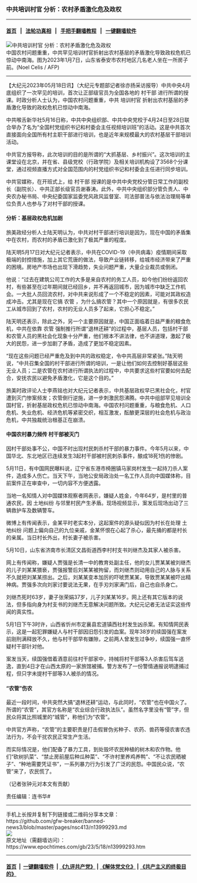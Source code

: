 ### 中共培训村官 分析：农村矛盾激化危及政权
------------------------

#### [首页](https://github.com/gfw-breaker/banned-news3/blob/master/README.md) &nbsp;&nbsp;|&nbsp;&nbsp; [法轮功真相](https://github.com/begood0513/basic/blob/master/README.md)  &nbsp;&nbsp;|&nbsp;&nbsp; [手把手翻墙教程](https://github.com/gfw-breaker/guides/wiki)  &nbsp;&nbsp;|&nbsp;&nbsp; [一键翻墙软件](https://github.com/gfw-breaker/nogfw/blob/master/README.md)  



<div><img alt="中共培训村官 分析：农村矛盾激化危及政权" class="attachment-djy_600_400 size-djy_600_400 wp-post-image" src="https://i.epochtimes.com/assets/uploads/2023/05/id13999294-000_336N7TK-600x400.jpg"/>
<div class="caption">
 中国农村问题重重，中共罕见培训村官折射出农村基层的矛盾激化导致政权危机已惊动中南海。图为2023年1月7日，山东省泰安市农村地区几名老人坐在一所房子前。(Noel Celis / AFP)
</div></div><hr/>


<div><p>
 【大纪元2023年05月18日讯】（大纪元专题部记者徐亦扬采访报导）中共中央4月底组织了一次罕见的培训，首次让正部级官员为全国各地的
 <ok href="https://www.epochtimes.com/gb/tag/%E6%9D%91%E5%B9%B2%E9%83%A8.html">
  村干部
 </ok>
 进行所谓的授课。时政分析人士认为，中国农村问题重重，中共
 <ok href="https://www.epochtimes.com/gb/tag/%E5%9F%B9%E8%AE%AD%E6%9D%91%E5%AE%98.html">
  培训村官
 </ok>
 折射出农村基层的矛盾激化导致的政权危机已惊动中南海。
</p>
<p>
 中共喉舌新华社5月16日称，中共中央组织部、中共中央党校于4月24日至28日联合举办了名为“全国村党组织书记和村委会主任视频培训班”的活动。这是中共首次直接面向全国所有村主职干部进行培训，也是近年来规模最大的农村基层干部培训活动。
</p>
<p>
 中共官方报导称，此次培训的目的是所谓的“大抓基层、乡村振兴”。这次培训的主课堂设在北京，并在省、县级党校（行政学院）及相关培训机构设了3568个分课堂，通过视频直播方式对全国范围内的村党组织书记和村委会主任进行同步培训。
</p>
<p>
 中共官媒称，在开班式上，给
 <ok href="https://www.epochtimes.com/gb/tag/%E6%9D%91%E5%B9%B2%E9%83%A8.html">
  村干部
 </ok>
 授课的是中共中央党校分管日常工作的副校长（副院长）、中共正部长级官员谢春涛。此外，中共中央组织部分管负责人、中央农办秘书局、中央纪委国家监委党风政风监督室、司法部普法与依法治理局等单位负责人也参与了对村干部的授课。
</p>
<h4>
 分析：基层政权危机加剧
</h4>
<p>
 旅美政经分析人士陆天明认为，中共对村干部进行培训是因为，现在中国的矛盾集中在农村，而农村的矛盾已激化到了极其严重的程度。
</p>
<p>
 陆天明5月17日对大纪元记者表示，中共在COVID-19（中共病毒）疫情期间采取极端的封控措施，加上其它荒唐的做法，导致产业链转移，给城市经济带来了严重的困境。房地产市场也出现下滑趋势，失业问题严重，大量企业裁员或倒闭。
</p>
<p>
 他说：“过去在建筑公司工作的大多是来自农村的务工人员，如今他们纷纷返回农村，有些甚至在过年期间就已经回乡，并不再返回城市，因为城市中缺乏工作机会。一大批人员回流农村，对中共来说形成了一个不稳定的因素，可能对其政权造成冲击。尤其是现在它搞
 <ok href="https://www.epochtimes.com/gb/tag/%E5%86%9C%E7%AE%A1.html">
  农管
 </ok>
 ，为什么搞农管？其中一个原因就是，有很多农民工从城市回到了农村，农村的无业人员多了起来，它担心不稳定。”
</p>
<p>
 陆天明还表示，除此之外，另一个主要原因就是，中国正面临着日益严重的粮食危机，中共在依靠
 <ok href="https://www.epochtimes.com/gb/tag/%E5%86%9C%E7%AE%A1.html">
  农管
 </ok>
 强制推行所谓“退林还耕”的过程中，基层人员，包括村干部和农管人员的黑社会化现象十分严重，他们根本不讲法律，也不讲道理，激起了极大的民怨，进一步加剧了矛盾，造成了更加不稳定因素。
</p>
<p>
 “现在这些问题已经严重危及到中共的政权稳定，令中共高层非常紧张。”陆天明说，“中共召集全国的村干部进行所谓的培训，一是让他们如何去控制好基层这些无业人员；二是农管在农村进行所谓执法的过程中，中共要求这些村官要如何去配合，安抚农民以避免矛盾激化，它是这个目的。”
</p>
<p>
 旅美时政评论人士李燕铭也对大纪元记者表示，中共基层政权早已黑社会化，村官遭到灭门惨案频发；农管倒行逆施，进一步刺激民怨沸腾。中共中组部罕见培训全国村官，折射基层政权危机已惊动中南海。中国农村问题重重，与粮食危机、人口危机、失业危机、经济危机等紧密交织，相互激发，酝酿更深层的社会危机与政治危机，中共独裁统治根基正在崩溃。
</p>
<h4>
 中国农村暴力频传 村干部被灭门
</h4>
<p>
 因村干部处事不公，中国不时出现村民刺杀村干部的暴力事件。今年5月以来，中国华北、东北地区已连续发生3起村干部被村民刺杀事件，酿成18死1伤的惨剧。
</p>
<p>
 5月11日，有中国网民曝料说，辽宁省东港市椅圈镇马家岗村发生一起持刀杀人案件，造成多人伤亡。当天下午，当地公安局政治处一名工作人员向中国媒体称，目前案件正在审查中，一切内容不方便透露。
</p>
<p>
 当地一名知情人对中国媒体观察者网表示，嫌疑人姓金，今年64岁，是村里的普通农民，因
 <ok href="https://www.epochtimes.com/gb/tag/%E5%9C%9F%E5%9C%B0%E7%BA%A0%E7%BA%B7.html">
  土地纠纷
 </ok>
 与邻里村民产生矛盾。现场视频显示，案发后现场出动了三辆救护车及数辆警车。
</p>
<p>
 微博上有传闻表示，金某平时老实本分，这起案件的源头疑似因为村长在处理
 <ok href="https://www.epochtimes.com/gb/tag/%E5%9C%9F%E5%9C%B0%E7%BA%A0%E7%BA%B7.html">
  土地纠纷
 </ok>
 问题上偏向自己的九位亲戚，金某怀恨在心起了杀心，最先捅的都是村长的亲属。当日村长外出，村长妻子被杀害。
</p>
<p>
 5月10日，山东省济南市长清区文昌街道西李村村支书刘继杰及其家人被杀害。
</p>
<p>
 网上有传闻称，嫌疑人贾强是长清一中的教育处副主任，他的女儿贾某某被刘继杰的儿子刘某某猥亵，贾强报警后刘某某被拘留，而刘继杰则动用自己的人脉与关系不久就把刘某某捞出。之后，刘某某变本加厉的吓唬贾某某，导致贾某某被吓出精神病。贾强多次向刘家讨要说法无果，在手刃刘家满门后，自己也自杀身亡。
</p>
<p>
 刘继杰死时63岁，妻子张荣娟37岁，儿子刘某某16岁。网上还有其它版本的说法，但多指向身为村支书的刘继杰无意解决问题所致。大纪元记者无法证实这些传闻的真实性。
</p>
<p>
 5月1日下午3时许，山西省忻州市定襄县宏道镇西社村发生凶杀案。有知情网民表示，这是一起犯罪嫌疑人与村干部因旧怨引发的血案。现年38岁的续国强在案发前刚刑满释放不久，他与村干部早有嫌隙，之前两人曾发生过争吵，续国强一直怀疑村干部针对他。
</p>
<p>
 案发当天，续国强借着酒意前往村干部家中，持械将村干部等3人杀害后驾车逃逸，直到4日才在山西太原的一家旅馆被捕。警方发布了一份警情通报说明逮捕过程，但只字未提村干部等3人被杀的情况。
</p>
<h4>
 “农管”伤农
</h4>
<p>
 最近一段时间，中共突然大搞“退林还耕”运动，与此同时，“农管”也在中国火了。所谓的“农管”，其官方名称是“农业综合行政执法队”。虽然名字里没有“管”字，但民众将其比照城里的“城管”，称他们为“农管”。
</p>
<p>
 中共官方声称，“农管”的主要职责是打击假冒伪劣种子、农药、兽药等侵农害农违法行为，不会干扰农民正常生产生活。
</p>
<p>
 而实际情况是，他们配备了暴力工具，到处毁坏农民种植的树木和农作物。他们“砍树扒菜”、“禁止房前屋后种瓜种菜”、“不许村里养鸡养鸭”、“不让农民晒被子”、“种地需要凭证书”，一系列暴力行为引发了广泛的民怨。中国民众说，“农管”来了，农民慌了。
</p>
<p>
 （记者张钟元对本文有贡献）
</p>
<p>
 责任编辑：连书华#
</p>
</div>
<hr/>
手机上长按并复制下列链接或二维码分享本文章：<br/>
https://github.com/gfw-breaker/banned-news3/blob/master/pages/nsc413/n13999293.md <br/>
<a href='https://github.com/gfw-breaker/banned-news3/blob/master/pages/nsc413/n13999293.md'><img src='https://github.com/gfw-breaker/banned-news3/blob/master/pages/nsc413/n13999293.md.png'/></a> <br/>
原文地址（需翻墙访问）：https://www.epochtimes.com/gb/23/5/18/n13999293.htm


------------------------
#### [首页](https://github.com/gfw-breaker/banned-news3/blob/master/README.md) &nbsp;|&nbsp; [一键翻墙软件](https://github.com/gfw-breaker/nogfw/blob/master/README.md) &nbsp;| [《九评共产党》](https://github.com/gfw-breaker/9ping.md/blob/master/README.md#九评之一评共产党是什么) | [《解体党文化》](https://github.com/gfw-breaker/jtdwh.md/blob/master/README.md) | [《共产主义的终极目的》](https://github.com/gfw-breaker/gczydzjmd.md/blob/master/README.md)


<img src='http://gfw-breaker.win/banned-news3/pages/nsc413/n13999293.md' width='0px' height='0px'/>